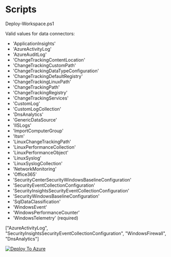 # Scripts

Deploy-Workspace.ps1

Valid values for data connectors:

- 'ApplicationInsights'
- 'AzureActivityLog'
- 'AzureAuditLog'
- 'ChangeTrackingContentLocation'
- 'ChangeTrackingCustomPath'
- 'ChangeTrackingDataTypeConfiguration'
- 'ChangeTrackingDefaultRegistry'
- 'ChangeTrackingLinuxPath'
- 'ChangeTrackingPath'
- 'ChangeTrackingRegistry'
- 'ChangeTrackingServices'
- 'CustomLog'
- 'CustomLogCollection'
- 'DnsAnalytics'
- 'GenericDataSource'
- 'IISLogs'
- 'ImportComputerGroup'
- 'Itsm'
- 'LinuxChangeTrackingPath'
- 'LinuxPerformanceCollection'
- 'LinuxPerformanceObject'
- 'LinuxSyslog'
- 'LinuxSyslogCollection'
- 'NetworkMonitoring'
- 'Office365'
- 'SecurityCenterSecurityWindowsBaselineConfiguration'
- 'SecurityEventCollectionConfiguration'
- 'SecurityInsightsSecurityEventCollectionConfiguration'
- 'SecurityWindowsBaselineConfiguration'
- 'SqlDataClassification'
- 'WindowsEvent'
- 'WindowsPerformanceCounter'
- 'WindowsTelemetry' (required)

["AzureActivityLog", "SecurityInsightsSecurityEventCollectionConfiguration", "WindowsFirewall", "DnsAnalytics"]


[![Deploy To Azure](https://aka.ms/deploytoazurebutton)](https://portal.azure.com/#create/Microsoft.Template/uri/https%3A%2F%2Fraw.githubusercontent.com%2FAzure%2FAzure-Sentinel%2Fmaster%2FTools%2FSentinel-All-In-One%2FARMTemplates%2Fazuredeploy.json/createUIDefinitionUri/https%3A%2F%2Fraw.githubusercontent.com%2FAzure%2FAzure-Sentinel%2Fmaster%2FTools%2FSentinel-All-In-One%2FARMTemplates%2FcreateUiDefinition.json)
